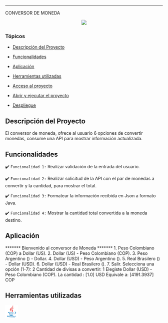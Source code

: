 
<hr>
CONVERSOR DE MONEDA
<p align="center">
   <img src="http://img.shields.io/static/v1?label=STATUS&message=EM%20DESPLIEGUE&color=RED&style=for-the-badge" #vitrinedev/>
</p>

### Tópicos 

- [Descripción del Proyecto](#descripcion-proyecto)

- [Funcionalidades](#funcionalidades)

- [Aplicación](#aplicacion)

- [Herramientas utilizadas](#herramientas-utilizadas)

- [Acceso al proyecto](#acceso-proyecto)

- [Abrir y ejecutar el proyecto](#abrir-ejecutar-proyecto)

- [Despliegue](#despliegue)

## Descripción del Proyecto
El conversor de moneda, ofrece al usuario 6 opciones de convertir monedas, consume una API para mostrar información actualizada.
## Funcionalidades
:heavy_check_mark: `Funcionalidad 1:` Realizar validación de la entrada del usuario.

:heavy_check_mark: `Funcionalidad 2:` Realizar solicitud de la API con el par de monedas a convertir y la cantidad, para mostrar el total.

:heavy_check_mark: `Funcionalidad 3:` Formatear la información recibida en Json a formato Java.

:heavy_check_mark: `Funcionalidad 4:` Mostrar la cantidad total convertida a la moneda destino.
## Aplicación
******* Bienvenido al conversor de Moneda *******
                1. Peso Colombiano (COP) a Dollar (US).
                2. Dollar (US) - Peso Colombiano (COP).
                3. Peso Argentino () - Dollar.
                4. Dollar (USD) - Peso Argentino ().
                5. Real Brasilero () - Dollar (USD).
                6. Dollar (USD) - Real Brasilero ().
                7. Salir.
Selecciona una opción (1-7):
2
Cantidad de divisas a convertir: 
1
Elegiste Dollar (USD) - Peso Colombiano (COP).
La cantidad : [1.0] USD Equivale a: [4191.3937] COP
## Herramientas utilizadas
<a href="https://www.java.com" target="_blank"> <img src="https://raw.githubusercontent.com/devicons/devicon/master/icons/java/java-original.svg" alt="java" width="40" height="40"/> </a> 
